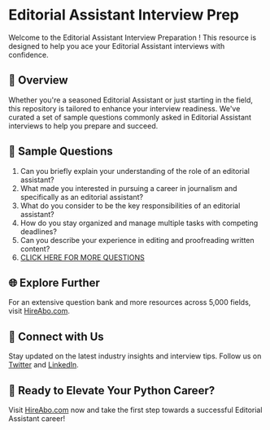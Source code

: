 # Editorial Assistant Interview Prep

Welcome to the Editorial Assistant Interview Preparation ! This resource is designed to help you ace your Editorial Assistant interviews with confidence.

## 🚀 Overview

Whether you're a seasoned Editorial Assistant or just starting in the field, this repository is tailored to enhance your interview readiness. We've curated a set of sample questions commonly asked in Editorial Assistant interviews to help you prepare and succeed.

## 📝 Sample Questions

1. Can you briefly explain your understanding of the role of an editorial assistant?
2. What made you interested in pursuing a career in journalism and specifically as an editorial assistant?
3. What do you consider to be the key responsibilities of an editorial assistant?
4. How do you stay organized and manage multiple tasks with competing deadlines?
5. Can you describe your experience in editing and proofreading written content?
6. [CLICK HERE FOR MORE QUESTIONS](https://hireabo.com/job/8_0_38/Editorial%20Assistant)

## 🌐 Explore Further

For an extensive question bank and more resources across 5,000 fields, visit [HireAbo.com](https://www.hireabo.com).

## 📱 Connect with Us

Stay updated on the latest industry insights and interview tips. Follow us on [Twitter](https://twitter.com/hireabo) and [LinkedIn](https://www.linkedin.com/in/hire-abo-3609972a8/).

## 🚀 Ready to Elevate Your Python Career?

Visit [HireAbo.com](https://www.hireabo.com) now and take the first step towards a successful Editorial Assistant career!